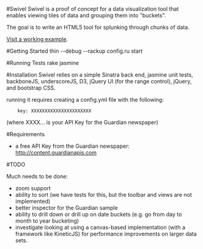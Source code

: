 #Swivel
Swivel is a proof of concept for a data visualization tool that enables viewing tiles of data and grouping them into "buckets".

The goal is to write an HTML5 tool for splunking through chunks of data.

<a href="http://swivel.minidoc.tv">Visit a working example</a>.


#Getting Started 
thin --debug --rackup config.ru start 

#Running Tests 
rake jasmine

#Installation
Swivel relies on a simple Sinatra back end, jasmine unit tests, backboneJS, underscoreJS, D3, jQuery UI (for the range control), jQuery, and bootstrap CSS.

running it requires creating a config.yml file with the following:
   
        key: XXXXXXXXXXXXXXXXXXXXXX

(where XXXX... is your API Key for the Guardian newspaper)

#Requirements
- a free API Key from the Guardian newspaper: http://content.guardianapis.com  

#TODO

Much needs to be done: 
- zoom support
- ability to sort (we have tests for this, but the toolbar and views are not implemented)
- better inspector for the Guardian sample
- ability to drill down or drill up on date buckets (e.g. go from day to month to year bucketing)
- investigate looking at using a canvas-based implementation (with a framework like KineticJS) for performance improvements on larger data sets.
